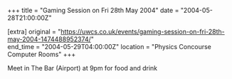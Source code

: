 +++
title = "Gaming Session on Fri 28th May 2004"
date = "2004-05-28T21:00:00Z"

[extra]
original = "https://uwcs.co.uk/events/gaming-session-on-fri-28th-may-2004-1474488952374/"    
end_time = "2004-05-29T04:00:00Z"
location = "Physics Concourse Computer Rooms"
+++

Meet in The Bar (Airport) at 9pm for food and drink

